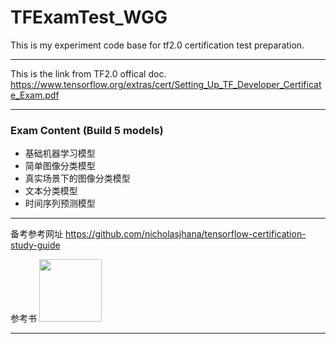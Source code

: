 # TFExamTest_WGG
This is my experiment code base for tf2.0 certification test preparation.
***
This is the link from TF2.0 offical doc.
https://www.tensorflow.org/extras/cert/Setting_Up_TF_Developer_Certificate_Exam.pdf
***
### Exam Content (Build 5 models)
- 基础机器学习模型
- 简单图像分类模型
- 真实场景下的图像分类模型
- 文本分类模型
- 时间序列预测模型
***
备考参考网址
https://github.com/nicholasjhana/tensorflow-certification-study-guide

参考书
<img src="https://static01.helion.com.pl/global/okladki/326x466/e_2xyy.png" width=100>
***


